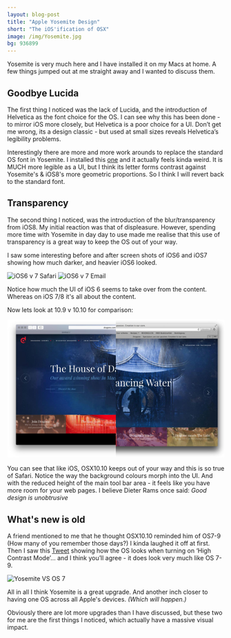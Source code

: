 ```yaml
---
layout: blog-post
title: "Apple Yosemite Design"
short: "The iOS'ification of OSX"
image: /img/Yosemite.jpg
bg: 936899
---
```


Yosemite is very much here and I have installed it on my Macs at home. A few things jumped out at me straight away and I wanted to discuss them.

## Goodbye Lucida
The first thing I noticed was the lack of Lucida, and the introduction of Helvetica as the font choice for the OS. I can see why this has been done - to mirror iOS more closely, but Helvetica is a poor choice for a UI. Don’t get me wrong, its a design classic - but used at small sizes reveals Helvetica’s legibility problems.

Interestingly there are more and more work arounds to replace the standard OS font in Yosemite. I installed this [one](https://github.com/schreiberstein/lucidagrandeyosemite) and it actually feels kinda weird. It is MUCH more legible as a UI, but I think its letter forms contrast against Yosemite's & iOS8's more geometric proportions. So I think I will revert back to the standard font.

## Transparency
The second thing I noticed, was the introduction of the blur/transparency from iOS8. My initial reaction was that of displeasure. However, spending more time with Yosemite in day day to use made me realise that this use of transparency is a great way to keep the OS out of your way.

I saw some interesting before and after screen shots of iOS6 and iOS7 showing how much darker, and heavier iOS6 looked.

![iOS6 v 7 Safari](http://cdn.funkyspacemonkey.com/wp-content/uploads/2013/06/iOS6-vs-iOS7-side-by-side-2-FSMdotCOM.jpg)
![iOS6 v 7 Email](http://cdn.funkyspacemonkey.com/wp-content/uploads/2013/06/iOS6-vs-iOS7-side-by-side-6-FSMdotCOM.jpg)

Notice how much the UI of iOS 6 seems to take over from the content. Whereas on iOS 7/8 it's all about the content. 

Now lets look at 10.9 v 10.10 for comparison:

![Yosemite vs Mavericks Safari](/img/safari.jpg)

You can see that like iOS,  OSX10.10 keeps out of your way and this is so true of Safari. Notice the way the background colours morph into the UI. And with the reduced height of the main tool bar area - it feels like you have more room for your web pages. I believe Dieter Rams once said: *Good design is unobtrusive*

## What's new is old
A friend mentioned to me that he thought OSX10.10 reminded him of OS7-9 (How many of you remember those days?) I kinda laughed it off at first. Then I saw this [Tweet](https://twitter.com/stroughtonsmith/status/524286087917608961) showing how the OS looks when turning on ‘High Contrast Mode’… and I think you’ll agree - it does look very much like OS 7-9.

![Yosemite VS OS 7](https://pbs.twimg.com/media/B0ajatkCMAAkJz3.png:large)

All in all I think Yosemite is a great upgrade. And another inch closer to having one OS across all Apple's devices. *(Which will happen.)*

Obviously there are lot more upgrades than I have discussed, but these two for me are the first things I noticed, which actually have a massive visual impact.



